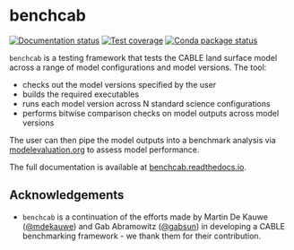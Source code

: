 # benchcab

[![Documentation status][readthedocs_badge]][docs] [![Test coverage][codecov_badge]][codecov_summary] [![Conda package status][conda_badge]][conda]

`benchcab` is a testing framework that tests the CABLE land surface model across a range of model configurations and model versions. The tool:
- checks out the model versions specified by the user
- builds the required executables
- runs each model version across N standard science configurations
- performs bitwise comparison checks on model outputs across model versions

The user can then pipe the model outputs into a benchmark analysis via [modelevaluation.org][meorg] to assess model performance.

The full documentation is available at [benchcab.readthedocs.io][docs].

## Acknowledgements

- `benchcab` is a continuation of the efforts made by Martin De Kauwe ([@mdekauwe](https://github.com/mdekauwe)) and Gab Abramowitz ([@gabsun](https://github.com/gabsun)) in developing a CABLE benchmarking framework - we thank them for their contribution.

[conda_badge]: https://img.shields.io/conda/v/accessnri/benchcab
[codecov_badge]: https://codecov.io/gh/CABLE-LSM/benchcab/branch/master/graph/badge.svg?token=JJYE1YZDXQ
[readthedocs_badge]: https://readthedocs.org/projects/benchcab/badge
[conda]: https://anaconda.org/accessnri/benchcab
[codecov_summary]: https://codecov.io/gh/CABLE-LSM/benchcab
[docs]: https://benchcab.readthedocs.io
[meorg]: https://modelevaluation.org

